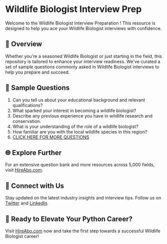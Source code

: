 # Wildlife Biologist Interview Prep

Welcome to the Wildlife Biologist Interview Preparation ! This resource is designed to help you ace your Wildlife Biologist interviews with confidence.

## 🚀 Overview

Whether you're a seasoned Wildlife Biologist or just starting in the field, this repository is tailored to enhance your interview readiness. We've curated a set of sample questions commonly asked in Wildlife Biologist interviews to help you prepare and succeed.

## 📝 Sample Questions

1. Can you tell us about your educational background and relevant qualifications?
2. What sparked your interest in becoming a wildlife biologist?
3. Describe any previous experience you have in wildlife research and conservation.
4. What is your understanding of the role of a wildlife biologist?
5. How familiar are you with the local wildlife species in this region?
6. [CLICK HERE FOR MORE QUESTIONS](https://hireabo.com/job/5_3_7/Wildlife%20Biologist)

## 🌐 Explore Further

For an extensive question bank and more resources across 5,000 fields, visit [HireAbo.com](https://www.hireabo.com).

## 📱 Connect with Us

Stay updated on the latest industry insights and interview tips. Follow us on [Twitter](https://twitter.com/hireabo) and [LinkedIn](https://www.linkedin.com/in/hire-abo-3609972a8/).

## 🚀 Ready to Elevate Your Python Career?

Visit [HireAbo.com](https://www.hireabo.com) now and take the first step towards a successful Wildlife Biologist career!